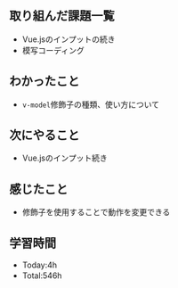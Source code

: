 ## 取り組んだ課題一覧
- Vue.jsのインプットの続き
- 模写コーディング
  
## わかったこと
- `v-model`修飾子の種類、使い方について

## 次にやること
- Vue.jsのインプット続き

## 感じたこと
- 修飾子を使用することで動作を変更できる
  
## 学習時間
- Today:4h
- Total:546h　 
 
 
